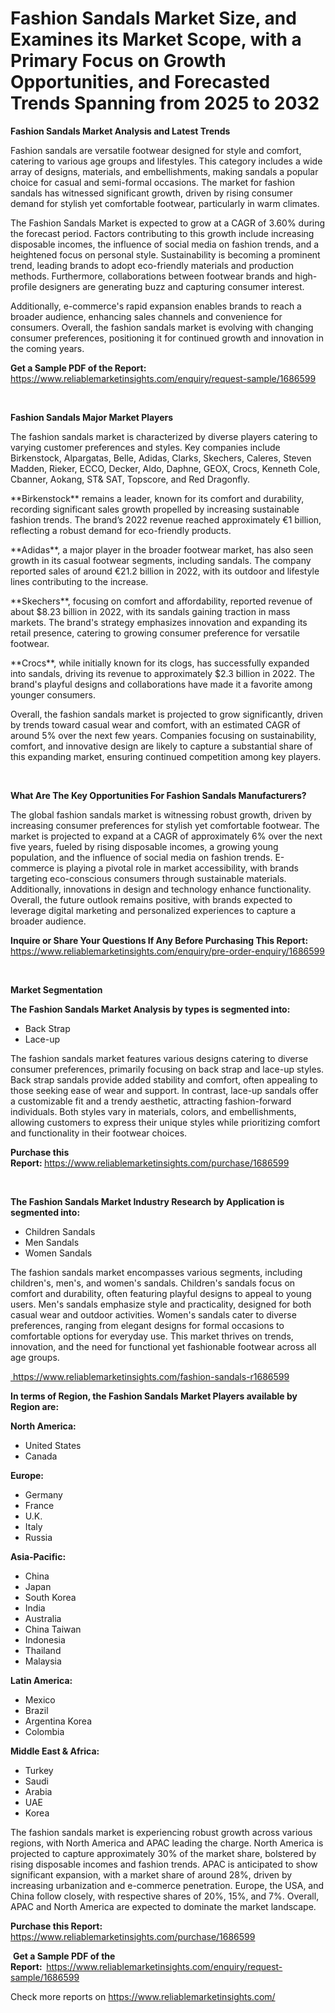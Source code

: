 <p><h1>Fashion Sandals Market Size, and Examines its Market Scope, with a Primary Focus on Growth Opportunities, and Forecasted Trends Spanning from 2025 to 2032</h1></p><p><strong>Fashion Sandals Market Analysis and Latest Trends</strong></p>
<p><p>Fashion sandals are versatile footwear designed for style and comfort, catering to various age groups and lifestyles. This category includes a wide array of designs, materials, and embellishments, making sandals a popular choice for casual and semi-formal occasions. The market for fashion sandals has witnessed significant growth, driven by rising consumer demand for stylish yet comfortable footwear, particularly in warm climates.</p><p>The Fashion Sandals Market is expected to grow at a CAGR of 3.60% during the forecast period. Factors contributing to this growth include increasing disposable incomes, the influence of social media on fashion trends, and a heightened focus on personal style. Sustainability is becoming a prominent trend, leading brands to adopt eco-friendly materials and production methods. Furthermore, collaborations between footwear brands and high-profile designers are generating buzz and capturing consumer interest. </p><p>Additionally, e-commerce's rapid expansion enables brands to reach a broader audience, enhancing sales channels and convenience for consumers. Overall, the fashion sandals market is evolving with changing consumer preferences, positioning it for continued growth and innovation in the coming years.</p></p>
<p><strong>Get a Sample PDF of the Report:&nbsp;</strong> <a href="https://www.reliablemarketinsights.com/enquiry/request-sample/1686599?utm_campaign=2117&utm_medium=2&utm_source=Github&utm_content=ia&utm_term=04042025&utm_id=fashion-sandals">https://www.reliablemarketinsights.com/enquiry/request-sample/1686599</a></p>
<p>&nbsp;</p>
<p><strong>Fashion Sandals Major Market Players</strong></p>
<p><p>The fashion sandals market is characterized by diverse players catering to varying customer preferences and styles. Key companies include Birkenstock, Alpargatas, Belle, Adidas, Clarks, Skechers, Caleres, Steven Madden, Rieker, ECCO, Decker, Aldo, Daphne, GEOX, Crocs, Kenneth Cole, Cbanner, Aokang, ST& SAT, Topscore, and Red Dragonfly.</p><p>**Birkenstock** remains a leader, known for its comfort and durability, recording significant sales growth propelled by increasing sustainable fashion trends. The brand’s 2022 revenue reached approximately €1 billion, reflecting a robust demand for eco-friendly products.</p><p>**Adidas**, a major player in the broader footwear market, has also seen growth in its casual footwear segments, including sandals. The company reported sales of around €21.2 billion in 2022, with its outdoor and lifestyle lines contributing to the increase.</p><p>**Skechers**, focusing on comfort and affordability, reported revenue of about $8.23 billion in 2022, with its sandals gaining traction in mass markets. The brand's strategy emphasizes innovation and expanding its retail presence, catering to growing consumer preference for versatile footwear.</p><p>**Crocs**, while initially known for its clogs, has successfully expanded into sandals, driving its revenue to approximately $2.3 billion in 2022. The brand's playful designs and collaborations have made it a favorite among younger consumers.</p><p>Overall, the fashion sandals market is projected to grow significantly, driven by trends toward casual wear and comfort, with an estimated CAGR of around 5% over the next few years. Companies focusing on sustainability, comfort, and innovative design are likely to capture a substantial share of this expanding market, ensuring continued competition among key players.</p></p>
<p>&nbsp;</p>
<p><strong>What Are The Key Opportunities For Fashion Sandals Manufacturers?</strong></p>
<p><p>The global fashion sandals market is witnessing robust growth, driven by increasing consumer preferences for stylish yet comfortable footwear. The market is projected to expand at a CAGR of approximately 6% over the next five years, fueled by rising disposable incomes, a growing young population, and the influence of social media on fashion trends. E-commerce is playing a pivotal role in market accessibility, with brands targeting eco-conscious consumers through sustainable materials. Additionally, innovations in design and technology enhance functionality. Overall, the future outlook remains positive, with brands expected to leverage digital marketing and personalized experiences to capture a broader audience.</p></p>
<p><strong>Inquire or Share Your Questions If Any Before Purchasing This Report:</strong> <a href="https://www.reliablemarketinsights.com/enquiry/pre-order-enquiry/1686599?utm_campaign=2117&utm_medium=2&utm_source=Github&utm_content=ia&utm_term=04042025&utm_id=fashion-sandals">https://www.reliablemarketinsights.com/enquiry/pre-order-enquiry/1686599</a></p>
<p>&nbsp;</p>
<p><strong>Market Segmentation</strong></p>
<p><strong>The Fashion Sandals Market Analysis by types is segmented into:</strong></p>
<p><ul><li>Back Strap</li><li>Lace-up</li></ul></p>
<p><p>The fashion sandals market features various designs catering to diverse consumer preferences, primarily focusing on back strap and lace-up styles. Back strap sandals provide added stability and comfort, often appealing to those seeking ease of wear and support. In contrast, lace-up sandals offer a customizable fit and a trendy aesthetic, attracting fashion-forward individuals. Both styles vary in materials, colors, and embellishments, allowing customers to express their unique styles while prioritizing comfort and functionality in their footwear choices.</p></p>
<p><strong>Purchase this Report:&nbsp;</strong><a href="https://www.reliablemarketinsights.com/purchase/1686599?utm_campaign=2117&utm_medium=2&utm_source=Github&utm_content=ia&utm_term=04042025&utm_id=fashion-sandals">https://www.reliablemarketinsights.com/purchase/1686599</a></p>
<p>&nbsp;</p>
<p><strong>The Fashion Sandals Market Industry Research by Application is segmented into:</strong></p>
<p><ul><li>Children Sandals</li><li>Men Sandals</li><li>Women Sandals</li></ul></p>
<p><p>The fashion sandals market encompasses various segments, including children's, men's, and women's sandals. Children's sandals focus on comfort and durability, often featuring playful designs to appeal to young users. Men's sandals emphasize style and practicality, designed for both casual wear and outdoor activities. Women's sandals cater to diverse preferences, ranging from elegant designs for formal occasions to comfortable options for everyday use. This market thrives on trends, innovation, and the need for functional yet fashionable footwear across all age groups.</p></p>
<p><a href="https://www.reliablemarketinsights.com/fashion-sandals-r1686599?utm_campaign=2117&utm_medium=2&utm_source=Github&utm_content=ia&utm_term=04042025&utm_id=fashion-sandals">&nbsp;https://www.reliablemarketinsights.com/fashion-sandals-r1686599</a></p>
<p><strong>In terms of Region, the Fashion Sandals Market Players available by Region are:</strong></p>
<p>
    <p> <strong> North America: </strong>
        <ul>
            <li>United States</li>
            <li>Canada</li>
        </ul>
        </p> 
    <p> <strong> Europe: </strong>
        <ul>
            <li>Germany</li>
            <li>France</li>
            <li>U.K.</li>
            <li>Italy</li>
            <li>Russia</li>
        </ul>
        </p> 
    <p> <strong> Asia-Pacific: </strong>
        <ul>
            <li>China</li>
            <li>Japan</li>
            <li>South Korea</li>
            <li>India</li>
            <li>Australia</li>
            <li>China Taiwan</li>
            <li>Indonesia</li>
            <li>Thailand</li>
            <li>Malaysia</li>
        </ul>
        </p> 
    <p> <strong> Latin America: </strong>
        <ul>
            <li>Mexico</li>
            <li>Brazil</li>
            <li>Argentina Korea</li>
            <li>Colombia</li>
        </ul>
        </p> 
    <p> <strong> Middle East & Africa: </strong>
        <ul>
            <li>Turkey</li>
            <li>Saudi</li>
            <li>Arabia</li>
            <li>UAE</li>
            <li>Korea</li>
        </ul>
    </p>
    </p>
<p><p>The fashion sandals market is experiencing robust growth across various regions, with North America and APAC leading the charge. North America is projected to capture approximately 30% of the market share, bolstered by rising disposable incomes and fashion trends. APAC is anticipated to show significant expansion, with a market share of around 28%, driven by increasing urbanization and e-commerce penetration. Europe, the USA, and China follow closely, with respective shares of 20%, 15%, and 7%. Overall, APAC and North America are expected to dominate the market landscape.</p></p>
<p><strong>Purchase this Report: </strong><a href="https://www.reliablemarketinsights.com/purchase/1686599?utm_campaign=2117&utm_medium=2&utm_source=Github&utm_content=ia&utm_term=04042025&utm_id=fashion-sandals">https://www.reliablemarketinsights.com/purchase/1686599</a></p>
<p>&nbsp;<strong>Get a Sample PDF of the Report:&nbsp;&nbsp;</strong><a href="https://www.reliablemarketinsights.com/enquiry/request-sample/1686599?utm_campaign=2117&utm_medium=2&utm_source=Github&utm_content=ia&utm_term=04042025&utm_id=fashion-sandals">https://www.reliablemarketinsights.com/enquiry/request-sample/1686599</a></p>
<p><strong></strong></p>
<p>Check more reports on <a href="https://www.reliablemarketinsights.com/?utm_campaign=2117&utm_medium=2&utm_source=Github&utm_content=ia&utm_term=04042025&utm_id=fashion-sandals">https://www.reliablemarketinsights.com/</a></p>